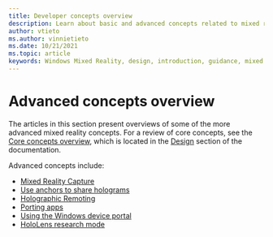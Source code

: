 ```yaml
---
title: Developer concepts overview 
description: Learn about basic and advanced concepts related to mixed reality development.
author: vtieto
ms.author: vinnietieto
ms.date: 10/21/2021
ms.topic: article
keywords: Windows Mixed Reality, design, introduction, guidance, mixed reality headset, windows mixed reality headset, virtual reality headset, ux, resources
---
```


# Advanced concepts overview

The articles in this section present overviews of some of the more advanced mixed reality concepts. For a review of core concepts, see the [Core concepts overview](../../design/core-concepts-landingpage.md), which is located in the [Design](../../design/design.md) section of the documentation.

Advanced concepts include:

- [Mixed Reality Capture](mixed-reality-capture-overview.md)
- [Use anchors to share holograms](shared-spatial-anchors-in-directx.md)
- [Holographic Remoting](../native/holographic-remoting-overview.md)
- [Porting apps](../porting-apps/porting-overview.md)
- [Using the Windows device portal](using-the-windows-device-portal.md)
- [HoloLens research mode](research-mode.md)